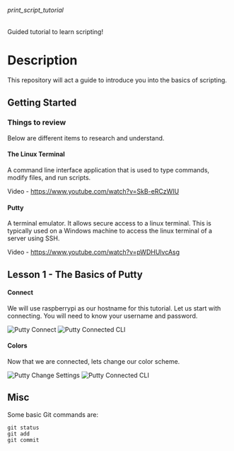 ###### print_script_tutorial
Guided tutorial to learn scripting!

# Description
This repository will act a guide to introduce you into the basics of scripting. 

## Getting Started
### Things to review 
Below are different items to research and understand. 
#### The Linux Terminal 
A command line interface application that is used to type commands, modify files, and run scripts. 

Video - https://www.youtube.com/watch?v=SkB-eRCzWIU

#### Putty 
A terminal emulator. It allows secure access to a linux terminal. This is typically used on a Windows machine to access the linux terminal of a server using SSH. 

Video -  https://www.youtube.com/watch?v=pWDHUlvcAsg


## Lesson 1 - The Basics of Putty

#### Connect
We will use raspberrypi as our hostname for this tutorial. Let us start with connecting. You will need to know your username and password. 

![Putty Connect](https://i.ibb.co/VHPpWTz/putty1.png)
![Putty Connected CLI](https://i.ibb.co/D1PnyRd/putty2.png)

#### Colors
Now that we are connected, lets change our color scheme.  

![Putty Change Settings](https://i.ibb.co/562Zqrv/putty3.png)
![Putty Connected CLI](https://i.ibb.co/D1PnyRd/putty2.png)

## Misc
Some basic Git commands are:
```
git status
git add
git commit
```
